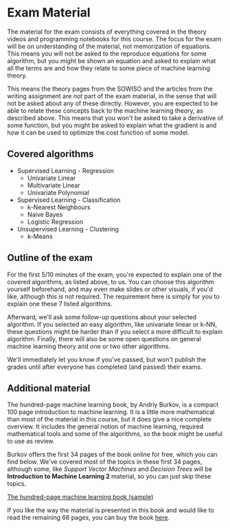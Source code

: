 
# Exam Material

The material for the exam consists of everything covered in the theory videos
and programming notebooks for this course. The focus for the exam will be on
understanding of the material, not memorization of equations. This means you
will not be asked to the reproduce equations for some algorithm, but you might
be shown an equation and asked to explain what all the terms are and how they
relate to some piece of machine learning theory. 

This means the theory pages from the SOWISO and the articles from the writing
assignment are *not* part of the exam material, in the sense that will not be
asked about any of these directly. However, you are expected to be able to
relate these concepts back to the machine learning theory, as described above.
This means that you won't be asked to take a derivative of some function, but
you might be asked to explain what the gradient is and how it can be used to
optimize the cost function of some model. 

## Covered algorithms

* Supervised Learning - Regression
    * Univariate Linear
    * Multivariate Linear
    * Univariate Polynomial
* Supervised Learning - Classification
    * k-Nearest Neighbours
    * Naive Bayes
    * Logistic Regression
* Unsupervised Learning - Clustering
    * k-Means

## Outline of the exam

For the first 5/10 minutes of the exam, you're expected to explain one of the
covered algorithms, as listed above, to us. You can choose this algorithm
yourself beforehand, and may even make slides or other visuals, if you'd like,
although this is not required. The requirement here is simply for you to
explain one these 7 listed algorithms.

Afterward, we'll ask some follow-up questions about your selected algorithm. If
you selected an easy algorithm, like univariate linear or k-NN, these questions
might be harder than if you select a more difficult to explain algorithm.
Finally, there will also be some open questions on general machine learning
theory and one or two other algorithms.

We'll immediately let you know if you've passed, but won't publish the grades
until after everyone has completed (and passed) their exams.

## Additional material

The hundred-page machine learning book, by Andriy Burkov, is a compact 100 page
introduction to machine learning. It is a little more mathematical than most of
the material in this course, but it does give a nice complete overview. It
includes the general notion of machine learning, required mathematical tools
and some of the algorithms, so the book might be useful to use as review.

Burkov offers the first 34 pages of the book online for free, which you can
find below. We've covered most of the topics in these first 34 pages, although
some, like *Support Vector Machines* and *Decision Trees* will be
**Introduction to Machine Learning 2** material, so you can just skip these
topics.

[The hundred-page machine learning book (sample)](theMLbook-sample.pdf)

If you like the way the material is presented in this book and would like to
read the remaining 66 pages, you can buy the book
[here](http://themlbook.com/).

